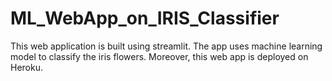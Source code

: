 # ML_WebApp_on_IRIS_Classifier
This web application is built using streamlit. The app uses machine learning model to classify the iris flowers. Moreover, this web app  is deployed on Heroku.
